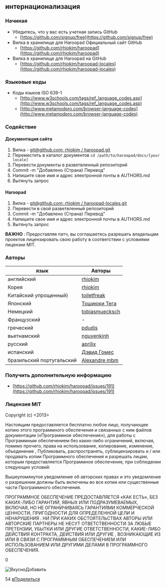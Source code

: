 ## интернационализация

### Начиная

- Убедитесь, что у вас есть учетная запись GitHub
  - [https://github.com/signup/free](https://github.com/signup/free)
- Вилка в хранилище для Haroopad Официальный сайт GitHub
  - [https://github.com/rhiokim/haroopad](https://github.com/rhiokim/haroopad)
- Вилка в хранилище для Haroopad на GitHub
  - [https://github.com/rhiokim/haroopad-locales](https://github.com/rhiokim/haroopad-locales)

### Языковые коды

- Коды языков ISO 639-1
  - [http://www.w3schools.com/tags/ref_language_codes.asp](http://www.w3schools.com/tags/ref_language_codes.asp)
  - [http://www.metamodpro.com/browser-language-codes](http://www.metamodpro.com/browser-language-codes)

### Содействие

#### Документация сайта

1. Вилка - [git@github.com: rhiokim / haroopad.git](https://github.com:rhiokim/haroopad.git)
2. Переместить в каталог документов `cd /path/to/haroopad/docs/[your locale]`
3. Перевести документы в разветвленный репозиторий
4. Commit -m "Добавлено {Страна} Перевод"
5. Напишите свое имя и адрес электронной почты в AUTHORS.md
6. Вытянуть запрос

#### Haroopad

1. Вилка - [git@github.com: rhiokim / haroopad-locales.git](https://github.com:rhiokim/haroopad-locales)
2. Перевести в свой разветвленный репозиторий
3. Commit -m "Добавлено {Страна} Перевод"
4. Напишите свое имя и адрес электронной почты в AUTHORS.md
5. Вытянуть запрос

**ВАЖНО** : Предоставляя патч, вы соглашаетесь разрешать владельцам проектов
лицензировать свою работу в соответствии с условиями лицензии MIT.

### Авторы

| язык                      | Авторы                                   |
| ------------------------- | ---------------------------------------- |
| английский                | [rhiokim](https://github.com/rhiokim)    |
| Корея                     | [rhiokim](https://github.com/rhiokim)    |
| Китайский упрощенный)     | [toiletfreak](https://github.com/toiletfreak) |
| Японский                  | [Тошиюки Тега](https://github.com/Toshiyuki-Tega) |
| Немецкий                  | [tobiasmuecksch](https://github.com/tobiasmuecksch) |
| Французский               | -                                        |
| греческий                 | [pdudis](https://github.com/pdudis)      |
| вьетнамский               | [nguyenkinh](https://github.com/nguyenkinh) |
| русский                   | [aprilix](https://github.com/aprilix)    |
| испанский                 | [Дэвид Гомес](https://github.com/davegomez) |
| бразильский португальский | [Alexandre mbm](https://github.com/alexandre-mbm) |

### Получить дополнительную информацию

- [https://github.com/rhiokim/haroopad/issues/191](https://github.com/rhiokim/haroopad/issues/191)

### Лицензия MIT

Copyright (c) <2013> <Haroo Studio>

Настоящим предоставляется бесплатно любое лицо, 
получающее копию этого программного обеспечения и связанных с ним 
файлов документации («Программное обеспечение»), для работы с Программным обеспечением без каких-либо 
ограничений, включая, помимо прочего, права на использование, 
копирование, изменение, объединение , Публиковать, распространять, сублицензировать и / или продавать 
копии Программного обеспечения и разрешать лицам, которым предоставляется 
Программное обеспечение, при соблюдении следующих 
условий:

Вышеупомянутое уведомление об авторских правах и это уведомление о разрешении должны быть 
включены во все копии или существенные части Программного обеспечения.

ПРОГРАММНОЕ ОБЕСПЕЧЕНИЕ ПРЕДОСТАВЛЯЕТСЯ «КАК ЕСТЬ», БЕЗ КАКИХ-ЛИБО ГАРАНТИЙ, 
ЯВНЫХ ИЛИ ПОДРАЗУМЕВАЕМЫХ, ВКЛЮЧАЯ, НО НЕ ОГРАНИЧИВАЯСЬ ГАРАНТИЯМИ 
КОММЕРЧЕСКОЙ ЦЕННОСТИ, ПРИГОДНОСТИ ДЛЯ ОПРЕДЕЛЕННОЙ ЦЕЛИ И НЕНАРУШЕНИЯ 
. 
НИ ПРИ КАКИХ ОБСТОЯТЕЛЬСТВАХ АВТОРЫ ИЛИ АВТОРСКИЕ ПАРТНЕРЫ НЕ НЕСУТ ОТВЕТСТВЕННОСТИ ЗА ЛЮБЫЕ ПРЕТЕНЗИИ, УБЫТКИ ИЛИ ДРУГИЕ ОТВЕТСТВЕННОСТИ, КАКИЕ-ЛИБО 
ДЕЙСТВИЯ КОНТРАКТА, ДЕЙСТВИЯ ИЛИ ДРУГИЕ , ВОЗНИКАЮЩИЕ 
ИЗ ИЛИ В СВЯЗИ С ПРОГРАММНЫМ ОБЕСПЕЧЕНИЕМ ИЛИ ИСПОЛЬЗОВАНИЕМ ИЛИ 
ДРУГИМИ ДЕЛАМИ В ПРОГРАММНОГО ОБЕСПЕЧЕНИЯ.

0

![Вкусно](http://www.delicious.com/static/img/delicious.small.gif)Добавить

54
[вПоделиться](javascript:void(0);)